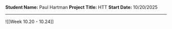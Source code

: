 **Student Name:** Paul Hartman
**Project Title:** HTT
**Start Date:** 10/20/2025

---
![[Week 10.20 - 10.24]]